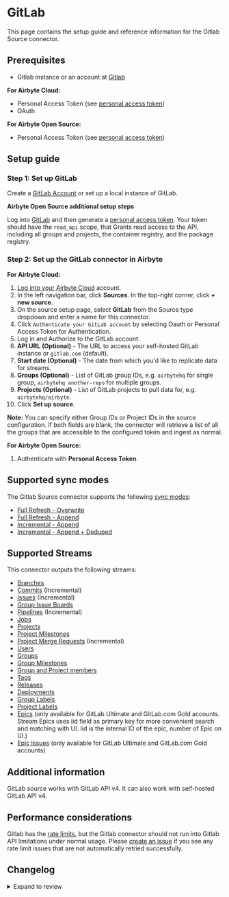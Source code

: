 # GitLab

This page contains the setup guide and reference information for the Gitlab Source connector.

## Prerequisites

- Gitlab instance or an account at [Gitlab](https://gitlab.com)

<!-- env:cloud -->

**For Airbyte Cloud:**

- Personal Access Token (see [personal access token](https://docs.gitlab.com/ee/user/profile/personal_access_tokens.html))
- OAuth
<!-- /env:cloud -->

<!-- env:oss -->

**For Airbyte Open Source:**

- Personal Access Token (see [personal access token](https://docs.gitlab.com/ee/user/profile/personal_access_tokens.html))
<!-- /env:oss -->

## Setup guide

### Step 1: Set up GitLab

Create a [GitLab Account](https://gitlab.com) or set up a local instance of GitLab.

<!-- env:oss -->

**Airbyte Open Source additional setup steps**

Log into [GitLab](https://gitlab.com) and then generate a [personal access token](https://docs.gitlab.com/ee/user/profile/personal_access_tokens.html). Your token should have the `read_api` scope, that Grants read access to the API, including all groups and projects, the container registry, and the package registry.

<!-- /env:oss -->

<!-- env:cloud -->

### Step 2: Set up the GitLab connector in Airbyte

**For Airbyte Cloud:**

1. [Log into your Airbyte Cloud](https://cloud.airbyte.com/workspaces) account.
2. In the left navigation bar, click **Sources**. In the top-right corner, click **+ new source**.
3. On the source setup page, select **GitLab** from the Source type dropdown and enter a name for this connector.
4. Click `Authenticate your GitLab account` by selecting Oauth or Personal Access Token for Authentication.
5. Log in and Authorize to the GitLab account.
6. **API URL (Optional)** - The URL to access your self-hosted GitLab instance or `gitlab.com` (default).
7. **Start date (Optional)** - The date from which you'd like to replicate data for streams.
8. **Groups (Optional)** - List of GitLab group IDs, e.g. `airbytehq` for single group, `airbytehq another-repo` for multiple groups.
9. **Projects (Optional)** - List of GitLab projects to pull data for, e.g. `airbytehq/airbyte`.
10. Click **Set up source**.

**Note:** You can specify either Group IDs or Project IDs in the source configuration. If both fields are blank, the connector will retrieve a list of all the groups that are accessible to the configured token and ingest as normal.

<!-- /env:cloud -->

<!-- env:oss -->

**For Airbyte Open Source:**

1. Authenticate with **Personal Access Token**.
<!-- /env:oss -->

## Supported sync modes

The Gitlab Source connector supports the following [ sync modes](https://docs.airbyte.com/cloud/core-concepts#connection-sync-modes):

- [Full Refresh - Overwrite](https://docs.airbyte.com/understanding-airbyte/connections/full-refresh-overwrite/)
- [Full Refresh - Append](https://docs.airbyte.com/understanding-airbyte/connections/full-refresh-append)
- [Incremental - Append](https://docs.airbyte.com/understanding-airbyte/connections/incremental-append)
- [Incremental - Append + Deduped](https://docs.airbyte.com/understanding-airbyte/connections/incremental-append-deduped)

## Supported Streams

This connector outputs the following streams:

- [Branches](https://docs.gitlab.com/ee/api/branches.html)
- [Commits](https://docs.gitlab.com/ee/api/commits.html) \(Incremental\)
- [Issues](https://docs.gitlab.com/ee/api/issues.html) \(Incremental\)
- [Group Issue Boards](https://docs.gitlab.com/ee/api/group_boards.html)
- [Pipelines](https://docs.gitlab.com/ee/api/pipelines.html) \(Incremental\)
- [Jobs](https://docs.gitlab.com/ee/api/jobs.html)
- [Projects](https://docs.gitlab.com/ee/api/projects.html)
- [Project Milestones](https://docs.gitlab.com/ee/api/milestones.html)
- [Project Merge Requests](https://docs.gitlab.com/ee/api/merge_requests.html) \(Incremental\)
- [Users](https://docs.gitlab.com/ee/api/users.html)
- [Groups](https://docs.gitlab.com/ee/api/groups.html)
- [Group Milestones](https://docs.gitlab.com/ee/api/group_milestones.html)
- [Group and Project members](https://docs.gitlab.com/ee/api/members.html)
- [Tags](https://docs.gitlab.com/ee/api/tags.html)
- [Releases](https://docs.gitlab.com/ee/api/releases/index.html)
- [Deployments](https://docs.gitlab.com/ee/api/deployments/index.html)
- [Group Labels](https://docs.gitlab.com/ee/api/group_labels.html)
- [Project Labels](https://docs.gitlab.com/ee/api/labels.html)
- [Epics](https://docs.gitlab.com/ee/api/epics.html) \(only available for GitLab Ultimate and GitLab.com Gold accounts. Stream Epics uses iid field as primary key for more convenient search and matching with UI. Iid is the internal ID of the epic, number of Epic on UI.\)
- [Epic Issues](https://docs.gitlab.com/ee/api/epic_issues.html) \(only available for GitLab Ultimate and GitLab.com Gold accounts\)

## Additional information

GitLab source works with GitLab API v4. It can also work with self-hosted GitLab API v4.

## Performance considerations

Gitlab has the [rate limits](https://docs.gitlab.com/ee/user/gitlab_com/index.html#gitlabcom-specific-rate-limits), but the Gitlab connector should not run into Gitlab API limitations under normal usage. Please [create an issue](https://github.com/airbytehq/airbyte/issues) if you see any rate limit issues that are not automatically retried successfully.

## Changelog

<details>
  <summary>Expand to review</summary>

| Version | Date       | Pull Request                                             | Subject                                                                                                                                                                            |
| :------ | :--------- | :------------------------------------------------------- | :--------------------------------------------------------------------------------------------------------------------------------------------------------------------------------- |
| 4.3.3 | 2024-08-17 | [44207](https://github.com/airbytehq/airbyte/pull/44207) | Update dependencies |
| 4.3.2 | 2024-08-12 | [43856](https://github.com/airbytehq/airbyte/pull/43856) | Update dependencies |
| 4.3.1 | 2024-08-03 | [43058](https://github.com/airbytehq/airbyte/pull/43058) | Update dependencies |
| 4.3.0 | 2024-07-31 | [42920](https://github.com/airbytehq/airbyte/pull/42920) | Migrate to CDK v4.1.0 |
| 4.2.2 | 2024-07-27 | [42601](https://github.com/airbytehq/airbyte/pull/42601) | Update dependencies |
| 4.2.1 | 2024-07-20 | [42295](https://github.com/airbytehq/airbyte/pull/42295) | Update dependencies |
| 4.2.0 | 2024-07-17 | [42085](https://github.com/airbytehq/airbyte/pull/42085) | Migrate to CDK v2.4.0 |
| 4.1.0 | 2024-07-17 | [42021](https://github.com/airbytehq/airbyte/pull/42021) | Migrate to CDK v1.8.0 |
| 4.0.8 | 2024-07-13 | [41835](https://github.com/airbytehq/airbyte/pull/41835) | Update dependencies |
| 4.0.7 | 2024-07-10 | [41470](https://github.com/airbytehq/airbyte/pull/41470) | Update dependencies |
| 4.0.6 | 2024-07-09 | [41100](https://github.com/airbytehq/airbyte/pull/41100) | Update dependencies |
| 4.0.5 | 2024-07-06 | [40894](https://github.com/airbytehq/airbyte/pull/40894) | Update dependencies |
| 4.0.4 | 2024-06-25 | [40417](https://github.com/airbytehq/airbyte/pull/40417) | Update dependencies |
| 4.0.3 | 2024-06-22 | [40102](https://github.com/airbytehq/airbyte/pull/40102) | Update dependencies |
| 4.0.2 | 2024-04-24 | [36637](https://github.com/airbytehq/airbyte/pull/36637) | Schema descriptions and CDK 0.80.0 |
| 4.0.1 | 2024-04-23 | [37505](https://github.com/airbytehq/airbyte/pull/37505) | Set error code `500` as retryable |
| 4.0.0 | 2024-03-25 | [35989](https://github.com/airbytehq/airbyte/pull/35989) | Migrate to low-code |
| 3.0.0 | 2024-01-25 | [34548](https://github.com/airbytehq/airbyte/pull/34548) | Fix merge_request_commits stream to return commits for each merge request |
| 2.1.2 | 2024-02-12 | [35167](https://github.com/airbytehq/airbyte/pull/35167) | Manage dependencies with Poetry. |
| 2.1.1 | 2024-01-12 | [34203](https://github.com/airbytehq/airbyte/pull/34203) | prepare for airbyte-lib |
| 2.1.0 | 2023-12-20 | [33676](https://github.com/airbytehq/airbyte/pull/33676) | Add fields to Commits (extended_trailers), Groups (emails_enabled, service_access_tokens_expiration_enforced) and Projects (code_suggestions, model_registry_access_level) streams |
| 2.0.0 | 2023-10-23 | [31700](https://github.com/airbytehq/airbyte/pull/31700) | Add correct date-time format for Deployments, Projects and Groups Members streams |
| 1.8.4 | 2023-10-19 | [31599](https://github.com/airbytehq/airbyte/pull/31599) | Base image migration: remove Dockerfile and use the python-connector-base image |
| 1.8.3 | 2023-10-18 | [31547](https://github.com/airbytehq/airbyte/pull/31547) | Add validation for invalid `groups_list` and/or `projects_list` |
| 1.8.2 | 2023-10-17 | [31492](https://github.com/airbytehq/airbyte/pull/31492) | Expand list of possible error status codes when handling expired `access_token` |
| 1.8.1 | 2023-10-12 | [31375](https://github.com/airbytehq/airbyte/pull/31375) | Mark `start_date` as optional, migrate `groups` and `projects` to array |
| 1.8.0 | 2023-10-12 | [31339](https://github.com/airbytehq/airbyte/pull/31339) | Add undeclared fields to streams schemas, validate date/date-time format in stream schemas |
| 1.7.1 | 2023-10-10 | [31210](https://github.com/airbytehq/airbyte/pull/31210) | Added expired `access_token` handling, while checking the connection |
| 1.7.0   | 2023-08-08 | [27869](https://github.com/airbytehq/airbyte/pull/29203) | Add Deployments stream                                                                                                                                                             |
| 1.6.0   | 2023-06-30 | [27869](https://github.com/airbytehq/airbyte/pull/27869) | Add `shared_runners_setting` field to groups                                                                                                                                       |
| 1.5.1   | 2023-06-24 | [27679](https://github.com/airbytehq/airbyte/pull/27679) | Fix formatting                                                                                                                                                                     |
| 1.5.0   | 2023-06-15 | [27392](https://github.com/airbytehq/airbyte/pull/27392) | Make API URL an optional parameter in spec.                                                                                                                                        |
| 1.4.2   | 2023-06-15 | [27346](https://github.com/airbytehq/airbyte/pull/27346) | Partially revert changes made in version 1.0.4, disallow http calls in cloud.                                                                                                      |
| 1.4.1   | 2023-06-13 | [27351](https://github.com/airbytehq/airbyte/pull/27351) | Fix OAuth token expiry date.                                                                                                                                                       |
| 1.4.0   | 2023-06-12 | [27234](https://github.com/airbytehq/airbyte/pull/27234) | Skip stream slices on 403/404 errors, do not fail syncs.                                                                                                                           |
| 1.3.1   | 2023-06-08 | [27147](https://github.com/airbytehq/airbyte/pull/27147) | Improve connectivity check for connections with no projects/groups                                                                                                                 |
| 1.3.0   | 2023-06-08 | [27150](https://github.com/airbytehq/airbyte/pull/27150) | Update stream schemas                                                                                                                                                              |
| 1.2.1   | 2023-06-02 | [26947](https://github.com/airbytehq/airbyte/pull/26947) | New field `name` added to `Pipelines` and `PipelinesExtended` stream schema                                                                                                        |
| 1.2.0   | 2023-05-17 | [22293](https://github.com/airbytehq/airbyte/pull/22293) | Preserve data in records with flattened keys                                                                                                                                       |
| 1.1.1   | 2023-05-23 | [26422](https://github.com/airbytehq/airbyte/pull/26422) | Fix error `404 Repository Not Found` when syncing project with Repository feature disabled                                                                                         |
| 1.1.0   | 2023-05-10 | [25948](https://github.com/airbytehq/airbyte/pull/25948) | Introduce two new fields in the `Projects` stream schema                                                                                                                           |
| 1.0.4   | 2023-04-20 | [21373](https://github.com/airbytehq/airbyte/pull/21373) | Accept api_url with or without scheme                                                                                                                                              |
| 1.0.3   | 2023-02-14 | [22992](https://github.com/airbytehq/airbyte/pull/22992) | Specified date formatting in specification                                                                                                                                         |
| 1.0.2   | 2023-01-27 | [22001](https://github.com/airbytehq/airbyte/pull/22001) | Set `AvailabilityStrategy` for streams explicitly to `None`                                                                                                                        |
| 1.0.1   | 2023-01-23 | [21713](https://github.com/airbytehq/airbyte/pull/21713) | Fix missing data issue                                                                                                                                                             |
| 1.0.0   | 2022-12-05 | [7506](https://github.com/airbytehq/airbyte/pull/7506)   | Add `OAuth2.0` authentication option                                                                                                                                               |
| 0.1.12  | 2022-12-15 | [20542](https://github.com/airbytehq/airbyte/pull/20542) | Revert HttpAvailability changes, run on cdk 0.15.0                                                                                                                                 |
| 0.1.11  | 2022-12-14 | [20479](https://github.com/airbytehq/airbyte/pull/20479) | Use HttpAvailabilityStrategy + add unit tests                                                                                                                                      |
| 0.1.10  | 2022-12-12 | [20384](https://github.com/airbytehq/airbyte/pull/20384) | Fetch groups along with their subgroups                                                                                                                                            |
| 0.1.9   | 2022-12-11 | [20348](https://github.com/airbytehq/airbyte/pull/20348) | Fix 403 error when syncing `EpicIssues` stream                                                                                                                                     |
| 0.1.8   | 2022-12-02 | [20023](https://github.com/airbytehq/airbyte/pull/20023) | Fix duplicated records issue for `Projects` stream                                                                                                                                 |
| 0.1.7   | 2022-12-01 | [19986](https://github.com/airbytehq/airbyte/pull/19986) | Fix `GroupMilestones` stream schema                                                                                                                                                |
| 0.1.6   | 2022-06-23 | [13252](https://github.com/airbytehq/airbyte/pull/13252) | Add GroupIssueBoards stream                                                                                                                                                        |
| 0.1.5   | 2022-05-02 | [11907](https://github.com/airbytehq/airbyte/pull/11907) | Fix null projects param and `container_expiration_policy`                                                                                                                          |
| 0.1.4   | 2022-03-23 | [11140](https://github.com/airbytehq/airbyte/pull/11140) | Ingest All Accessible Groups if not Specified in Config                                                                                                                            |
| 0.1.3   | 2021-12-21 | [8991](https://github.com/airbytehq/airbyte/pull/8991)   | Update connector fields title/description                                                                                                                                          |
| 0.1.2   | 2021-10-18 | [7108](https://github.com/airbytehq/airbyte/pull/7108)   | Allow all domains to be used as `api_url`                                                                                                                                          |
| 0.1.1   | 2021-10-12 | [6932](https://github.com/airbytehq/airbyte/pull/6932)   | Fix pattern field in spec file, remove unused fields from config files, use cache from CDK                                                                                         |
| 0.1.0   | 2021-07-06 | [4174](https://github.com/airbytehq/airbyte/pull/4174)   | Initial Release                                                                                                                                                                    |

</details>
